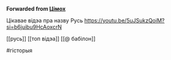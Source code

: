 **Forwarded from [Цімох](https://t.me/Tusajas)**

Цікавае відэа пра назву Русь
https://youtu.be/5uJSukzQoiM?si=b6juibu9HcAoxcrN

[[русь]]
[[топ відэа]]
[[@ бабілон]]

#гісторыя